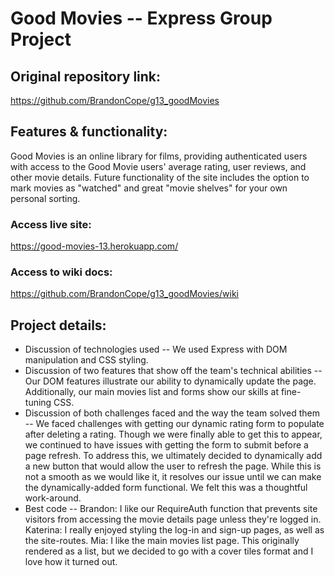 # Good Movies -- Express Group Project

## Original repository link:
https://github.com/BrandonCope/g13_goodMovies

## Features & functionality:  
Good Movies is an online library for films, providing authenticated users with access to the Good Movie users' average rating, user reviews, and other movie details. Future functionality of the site includes the option to mark movies as "watched" and great "movie shelves" for your own personal sorting.

### Access live site:
https://good-movies-13.herokuapp.com/
### Access to wiki docs:  
https://github.com/BrandonCope/g13_goodMovies/wiki

## Project details:
* Discussion of technologies used -- 
We used Express with DOM manipulation and CSS styling.
* Discussion of two features that show off the team's technical abilities -- 
Our DOM features illustrate our ability to dynamically update the page. Additionally, our main movies list and forms show our skills at fine-tuning CSS.
* Discussion of both challenges faced and the way the team solved them -- 
We faced challenges with getting our dynamic rating form to populate after deleting a rating. Though we were finally able to get this to appear, we continued to have issues with getting the form to submit before a page refresh. To address this, we ultimately decided to dynamically add a new button that would allow the user to refresh the page. While this is not a smooth as we would like it, it resolves our issue until we can make the dynamically-added form functional. We felt this was a thoughtful work-around.
* Best code --
Brandon: I like our RequireAuth function that prevents site visitors from accessing the movie details page unless they're logged in.
Katerina: I really enjoyed styling the log-in and sign-up pages, as well as the site-routes.
Mia: I like the main movies list page. This originally rendered as a list, but we decided to go with a cover tiles format and I love how it turned out.
